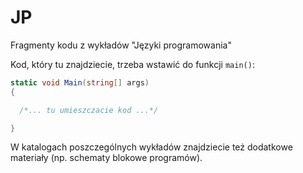 JP
==

Fragmenty kodu z wykładów "Języki programowania"

Kod, który tu znajdziecie, trzeba wstawić do funkcji `main()`:

```cs
static void Main(string[] args)
{

  /*... tu umieszczacie kod ...*/

}
```

W katalogach poszczególnych wykładów znajdziecie też dodatkowe materiały (np. schematy blokowe programów).
